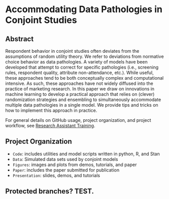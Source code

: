 Accommodating Data Pathologies in Conjoint Studies
================

## Abstract

Respondent behavior in conjoint studies often deviates from the
assumptions of random utility theory. We refer to deviations from
normative choice behavior as data pathologies. A variety of models have
been developed that attempt to correct for specific pathologies (i.e.,
screening rules, respondent quality, attribute non-attendance, etc.).
While useful, these approaches tend to be both conceptually complex and
computational intensive. As such, these approaches have not widely
diffused into the practice of marketing research. In this paper we draw
on innovations in machine learning to develop a practical approach that
relies on (clever) randomization strategies and ensembling to
simultaneously accommodate multiple data pathologies in a single model.
We provide tips and tricks on how to implement this approach in
practice.

For general details on GitHub usage, project organization, and project
workflow, see [Research Assistant
Training](https://github.com/marcdotson/ra-training).

## Project Organization

  - `Code`: includes utilities and model scripts written in python, R,
    and Stan
  - `Data`: Simulated data sets used by conjoint models
  - `Figures`: images and plots from demos, tutorials, and paper
  - `Paper`: includes the paper submitted for publication
  - `Presentation`: slides, demos, and tutorials

## Protected branches? TEST.
